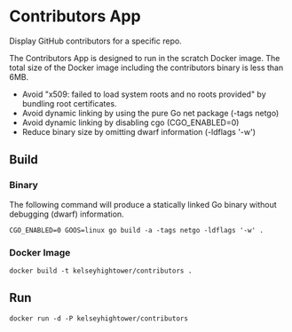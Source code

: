 # Contributors App

Display GitHub contributors for a specific repo.

The Contributors App is designed to run in the scratch Docker image. The total size of the Docker image including the contributors binary is less than 6MB.

- Avoid "x509: failed to load system roots and no roots provided" by bundling root certificates.
- Avoid dynamic linking by using the pure Go net package (-tags netgo)
- Avoid dynamic linking by disabling cgo (CGO_ENABLED=0)
- Reduce binary size by omitting dwarf information (-ldflags '-w')


## Build

### Binary

The following command will produce a statically linked Go binary without debugging (dwarf) information.

```
CGO_ENABLED=0 GOOS=linux go build -a -tags netgo -ldflags '-w' .
``` 

### Docker Image

```
docker build -t kelseyhightower/contributors .
```

## Run

```
docker run -d -P kelseyhightower/contributors
```
